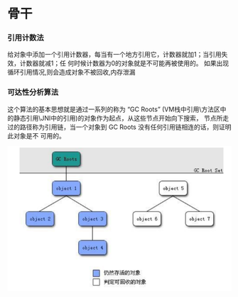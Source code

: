 # 骨干

### 引⽤计数法

给对象中添加⼀个引⽤计数器，每当有⼀个地⽅引⽤它，计数器就加1；当引⽤失效，计数器就减1；任 何时候计数器为0的对象就是不可能再被使⽤的。 如果出现循环引用情况,则会造成对象不被回收,内存泄漏

### 可达性分析算法  

这个算法的基本思想就是通过⼀系列的称为 “GC Roots” (VM栈中引用\方法区中的静态引用\JNI中的引用)的对象作为起点，从这些节点开始向下搜索， 节点所⾛过的路径称为引⽤链，当⼀个对象到 GC Roots 没有任何引⽤链相连的话，则证明此对象是不 可⽤的。 

![](assets/QQ截图20201225225424.png)